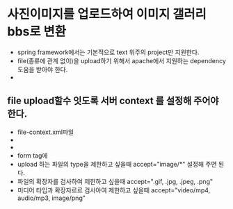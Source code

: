 # 사진이미지를 업로드하여 이미지 갤러리 bbs로 변환

* spring framework에서는 기본적으로 text 위주의 project만 지원한다.
* file(종류에 관계 없이)을 upload하기 위해서 apache에서 지원하는 dependency 도움을 받아야 한다.
* 

## file upload할수 잇도록 서버 context 를 설정해 주어야 한다.
* file-context.xml파일
*
*
* form tag에 
* upload 하는 파일의 type을 제한하고 싶을때 accept="image/*" 설정해 주면 된다.
* 파일의 확장자를 검사하여 제한하고 싶을때 accept=".gif, .jpg, .jpeg, .png"
* 미디어 타입과 확장자르르 검사아여 제한하고 싶을때 accept="video/mp4, audio/mp3, image/png"